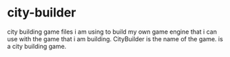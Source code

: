 # city-builder
city building game
files i am using to build my own game engine that i can use with the game that i am building. CityBuilder is the name of the game. is a city building game.
